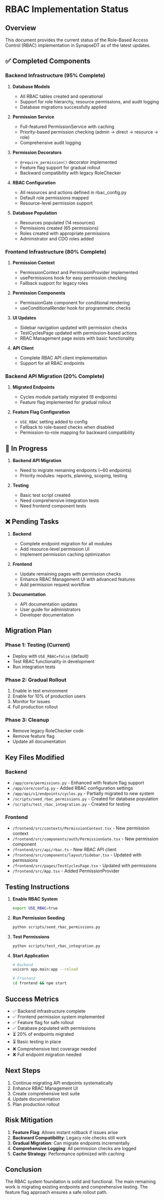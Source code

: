 # RBAC Implementation Status

## Overview

This document provides the current status of the Role-Based Access Control (RBAC) implementation in SynapseDT as of the latest updates.

## ✅ Completed Components

### Backend Infrastructure (95% Complete)

1. **Database Models**
   - All RBAC tables created and operational
   - Support for role hierarchy, resource permissions, and audit logging
   - Database migrations successfully applied

2. **Permission Service**
   - Full-featured PermissionService with caching
   - Priority-based permission checking (admin → direct → resource → role)
   - Comprehensive audit logging

3. **Permission Decorators**
   - `@require_permission()` decorator implemented
   - Feature flag support for gradual rollout
   - Backward compatibility with legacy RoleChecker

4. **RBAC Configuration**
   - All resources and actions defined in rbac_config.py
   - Default role permissions mapped
   - Resource-level permission support

5. **Database Population**
   - Resources populated (14 resources)
   - Permissions created (65 permissions)
   - Roles created with appropriate permissions
   - Administrator and CDO roles added

### Frontend Infrastructure (80% Complete)

1. **Permission Context**
   - PermissionContext and PermissionProvider implemented
   - usePermissions hook for easy permission checking
   - Fallback support for legacy roles

2. **Permission Components**
   - PermissionGate component for conditional rendering
   - useConditionalRender hook for programmatic checks

3. **UI Updates**
   - Sidebar navigation updated with permission checks
   - TestCyclesPage updated with permission-based actions
   - RBAC Management page exists with basic functionality

4. **API Client**
   - Complete RBAC API client implementation
   - Support for all RBAC endpoints

### Backend API Migration (20% Complete)

1. **Migrated Endpoints**
   - Cycles module partially migrated (6 endpoints)
   - Feature flag implemented for gradual rollout

2. **Feature Flag Configuration**
   - `USE_RBAC` setting added to config
   - Fallback to role-based checks when disabled
   - Permission-to-role mapping for backward compatibility

## 🚧 In Progress

1. **Backend API Migration**
   - Need to migrate remaining endpoints (~60 endpoints)
   - Priority modules: reports, planning, scoping, testing

2. **Testing**
   - Basic test script created
   - Need comprehensive integration tests
   - Need frontend component tests

## ❌ Pending Tasks

1. **Backend**
   - Complete endpoint migration for all modules
   - Add resource-level permission UI
   - Implement permission caching optimization

2. **Frontend**
   - Update remaining pages with permission checks
   - Enhance RBAC Management UI with advanced features
   - Add permission request workflow

3. **Documentation**
   - API documentation updates
   - User guide for administrators
   - Developer documentation

## Migration Plan

### Phase 1: Testing (Current)
- Deploy with `USE_RBAC=false` (default)
- Test RBAC functionality in development
- Run integration tests

### Phase 2: Gradual Rollout
1. Enable in test environment
2. Enable for 10% of production users
3. Monitor for issues
4. Full production rollout

### Phase 3: Cleanup
- Remove legacy RoleChecker code
- Remove feature flag
- Update all documentation

## Key Files Modified

### Backend
- `/app/core/permissions.py` - Enhanced with feature flag support
- `/app/core/config.py` - Added RBAC configuration settings
- `/app/api/v1/endpoints/cycles.py` - Partially migrated to new system
- `/scripts/seed_rbac_permissions.py` - Created for database population
- `/scripts/test_rbac_integration.py` - Created for testing

### Frontend
- `/frontend/src/contexts/PermissionContext.tsx` - New permission context
- `/frontend/src/components/auth/PermissionGate.tsx` - New permission component
- `/frontend/src/api/rbac.ts` - New RBAC API client
- `/frontend/src/components/layout/Sidebar.tsx` - Updated with permissions
- `/frontend/src/pages/TestCyclesPage.tsx` - Updated with permissions
- `/frontend/src/App.tsx` - Added PermissionProvider

## Testing Instructions

1. **Enable RBAC System**
   ```bash
   export USE_RBAC=true
   ```

2. **Run Permission Seeding**
   ```bash
   python scripts/seed_rbac_permissions.py
   ```

3. **Test Permissions**
   ```bash
   python scripts/test_rbac_integration.py
   ```

4. **Start Application**
   ```bash
   # Backend
   uvicorn app.main:app --reload
   
   # Frontend
   cd frontend && npm start
   ```

## Success Metrics

- ✅ Backend infrastructure complete
- ✅ Frontend permission system implemented
- ✅ Feature flag for safe rollout
- ✅ Database populated with permissions
- ⏳ 20% of endpoints migrated
- ⏳ Basic testing in place
- ❌ Comprehensive test coverage needed
- ❌ Full endpoint migration needed

## Next Steps

1. Continue migrating API endpoints systematically
2. Enhance RBAC Management UI
3. Create comprehensive test suite
4. Update documentation
5. Plan production rollout

## Risk Mitigation

1. **Feature Flag**: Allows instant rollback if issues arise
2. **Backward Compatibility**: Legacy role checks still work
3. **Gradual Migration**: Can migrate endpoints incrementally
4. **Comprehensive Logging**: All permission checks are logged
5. **Cache Strategy**: Performance optimized with caching

## Conclusion

The RBAC system foundation is solid and functional. The main remaining work is migrating existing endpoints and comprehensive testing. The feature flag approach ensures a safe rollout path.